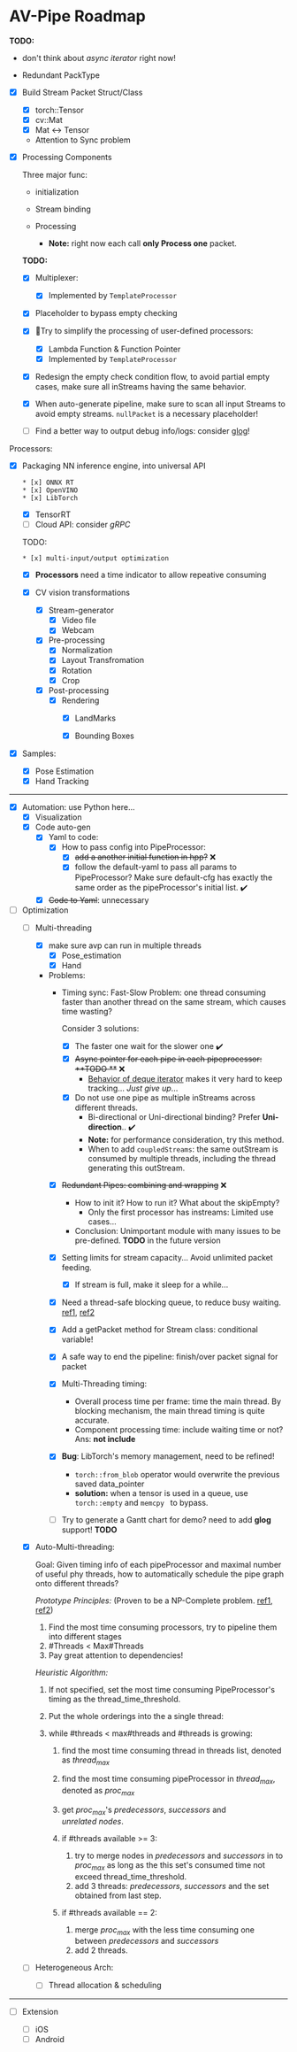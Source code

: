 # AV-Pipe Roadmap

**TODO:** 

* don't think about *async iterator* right now!

* Redundant PackType

* [x] Build Stream Packet Struct/Class

  * [x] torch::Tensor
  * [x] cv::Mat
  * [x] Mat <-> Tensor
  * Attention to Sync problem

* [x] Processing Components

  Three major func:

  * initialization
  * Stream binding
  * Processing
    
    * **Note:** right now each call **only Process one** packet.

  **TODO:**

  * [x] Multiplexer: 
    * [x] Implemented by `TemplateProcessor`
  * [x] Placeholder to bypass empty checking
  * [x] 🌟Try to simplify the processing of user-defined processors:
    * [x] Lambda Function & Function Pointer
    * [x] Implemented by `TemplateProcessor`
  * [x] Redesign the empty check condition flow, to avoid partial empty cases, make sure all inStreams having the same behavior.    
  * [x] When auto-generate pipeline, make sure to scan all input Streams to avoid empty streams. `nullPacket` is a necessary placeholder!
  * [ ] Find a better way to output debug info/logs: consider [glog](https://github.com/google/glog)!
  

Processors:

* [x] Packaging NN inference engine, into universal API
  
      * [x] ONNX RT
      * [x] OpenVINO
      * [x] LibTorch
    * [x] TensorRT
    * [ ] Cloud API: consider *gRPC*
  
    TODO: 
  
      * [x] multi-input/output optimization
    * [x] **Processors** need a time indicator to allow repeative consuming
    
  * [x] CV vision transformations
    
      * [x] Stream-generator
        * [x] Video file
        * [x] Webcam
      * [x] Pre-processing
        * [x] Normalization
        * [x] Layout Transfromation
        * [x] Rotation
        * [x] Crop
      * [x] Post-processing
        * [x] Rendering
          * [x] LandMarks
          * [x] Bounding Boxes
      
  
* [x] Samples:

  * [x] Pose Estimation
  * [x] Hand Tracking

------

* [x] Automation: use Python here...
  * [x] Visualization
  * [x] Code auto-gen
    * [x] Yaml to code:
      * [x] How to pass config into PipeProcessor:
        * [x] <s>add a another initial function in hpp?</s> ❌
        * [x] follow the default-yaml to pass all params to PipeProcessor? Make sure default-cfg has exactly the same order as the pipeProcessor's initial list. ✔️
    * [x] <s>Code to Yaml</s>: unnecessary
* [ ] Optimization
  * [ ] Multi-threading
    * [x] make sure avp can run in multiple threads
      * [x] Pose_estimation
      * [x] Hand
      
    * Problems:
      * Timing sync: Fast-Slow Problem: one thread consuming faster than another thread on the same stream, which causes time wasting? 

        Consider 3 solutions: 

        * [x] The faster one wait for the slower one ✔️
        * [x] <s>Async pointer for each pipe in each pipeprocessor: **TODO **</s> ❌
          * [Behavior of deque iterator](https://stackoverflow.com/questions/10373985/c-deque-when-iterators-are-invalidated) makes it very hard to keep tracking... *Just give up*...
        * [x] Do not use one pipe as multiple inStreams across different threads.
          * Bi-directional or Uni-directional binding? Prefer **Uni-direction**.. ✔️
          * **Note:** for performance consideration, try this method.
          * When to add `coupledStreams`: the same outStream is consumed by multiple threads, including the thread generating this outStream.

      * [x] <s>Redundant Pipes: combining and wrapping</s> ❌
        
        * How to init it? How to run it? What about the skipEmpty?
          * Only the first processor has instreams: Limited use cases...
        * Conclusion: Unimportant module with many issues to be pre-defined. **TODO** in the future version
      * [x] Setting limits for stream capacity... Avoid unlimited packet feeding.
        
        * [x] If stream is full, make it sleep for a while...
      * [x] Need a thread-safe blocking queue, to reduce busy waiting. [ref1](https://www.jianshu.com/p/c1dfa1d40f53), [ref2](https://blog.csdn.net/big_yellow_duck/article/details/52601543)
        
      * [x] Add a getPacket method for Stream class: conditional variable!
        
      * [x] A safe way to end the pipeline:  finish/over packet signal for packet
      * [x] Multi-Threading timing:
        * Overall process time per frame: time the main thread. By blocking mechanism, the main thread timing is quite accurate.
        * Component processing time: include waiting time or not? Ans: **not include**

      * [x] **Bug**: LibTorch's memory management, need to be refined!
        * `torch::from_blob` operator would overwrite the previous saved data_pointer
        * **solution:** when a tensor is used in a queue, use `torch::empty` and `memcpy ` to bypass.

      * [ ] Try to generate a Gantt chart for demo? need to add **glog** support! **TODO**

  * [x] Auto-Multi-threading:

    Goal: Given timing info of each pipeProcessor and maximal number of useful phy threads, how to automatically schedule the pipe graph onto different threads?

    *Prototype Principles:*  (Proven to be a NP-Complete problem. [ref1](https://en.wikipedia.org/wiki/Graph_partition), [ref2](http://www.cs.utexas.edu/~pingali/CS377P/2017sp/lectures/Algorithm%20abstractions.pdf))

    1. Find the most time consuming processors, try to pipeline them into different stages
    2. #Threads < Max#Threads
    3. Pay great attention to dependencies!

    *Heuristic Algorithm:* 

    1. If not specified, set the most time consuming PipeProcessor's timing as the thread_time_threshold.

    2. Put the whole orderings into the a single thread:

    3. while #threads < max#threads and #threads is growing:
       1. find the most time consuming thread in threads list, denoted as $thread_{max}$
       2. find the most time consuming pipeProcessor in $thread_{max}$, denoted as $proc_{max}$
       3. get $proc_{max}$'s $predecessors$, $successors$ and $unrelated\ nodes$.
       4. if #threads available >= 3:
          1. try to merge nodes in $predecessors$ and $successors$ in to $proc_{max}$ as long as the this set's consumed time not exceed thread_time_threshold.
          2. add 3 threads: $predecessors$, $successors$ and the set obtained from last step.

       5. if #threads available == 2:
          1. merge $proc_{max}$ with the less time consuming one between $predecessors$ and $successors$
          2. add 2 threads.

  * [ ] Heterogeneous Arch:
    
    * [ ] Thread allocation & scheduling

-----------

* [ ] Extension

  * [ ] iOS
  * [ ] Android